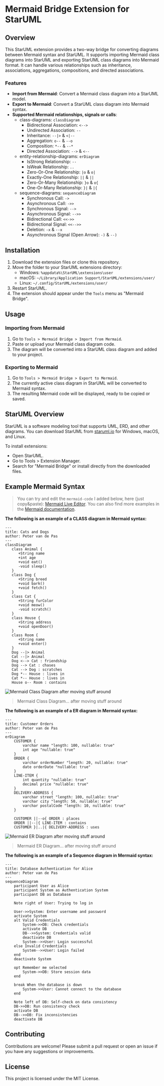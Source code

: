 # Mermaid Bridge Extension for StarUML

## Overview

This StarUML extension provides a two-way bridge for converting diagrams between Mermaid syntax and StarUML. It supports importing Mermaid class diagrams into StarUML and exporting StarUML class diagrams into Mermaid format. It can handle various relationships such as inheritance, associations, aggregations, compositions, and directed associations.

### Features

- **Import from Mermaid**: Convert a Mermaid class diagram into a StarUML model.
- **Export to Mermaid**: Convert a StarUML class diagram into Mermaid syntax.
- **Supported Mermaid relationships, signals or calls**:
  - class-diagrams: `classDiagram`
    - Bidirectional Association: `<-->`
    - Undirected Association: `--`
    - Inheritance: `--|>` & `<|--`
    - Aggregation: `o--` & `--o`
    - Composition: `*--` & `--*`
    - Directed Association: `-->` & `<--`
  - entity-relationship-diagrams: `erDiagram`
    - IsStrong Relationship: `--`
    - IsWeak Relationship: `..`
    - Zero-Or-One Relationship: `|o` & `o|`
    - Exactly-One Relationship: `||` & `||`
    - Zero-Or-Many Relationship: `}o` & `o{`
    - One-Or-Many Relationship: `}|` & `|{`
  - sequence-diagrams: `sequenceDiagram`
    - Synchronous Call: `->`
    - Asynchronous Call: `->>`
    - Synchronous Signal: `-->`
    - Asynchronous Signal: `-->>`
    - Bidirectional Call: `<<->>`
    - Bidirectional Signal: `<<-->>`
    - Deletion: `-x` & `--x`
    - Asynchronous Signal (Open Arrow): `-)` & `--)`

## Installation

1. Download the extension files or clone this repository.
2. Move the folder to your StarUML extensions directory:
   - Windows: `%appdata%\StarUML\extensions\user`
   - macOS: `~/Library/Application Support/StarUML/extensions/user/`
   - Linux: `~/.config/StarUML/extensions/user/`
3. Restart StarUML.
4. The extension should appear under the `Tools` menu as "Mermaid Bridge".

## Usage

### Importing from Mermaid

1. Go to `Tools > Mermaid Bridge > Import from Mermaid`.
2. Paste or upload your Mermaid class diagram code.
3. The diagram will be converted into a StarUML class diagram and added to your project.

### Exporting to Mermaid

1. Go to `Tools > Mermaid Bridge > Export to Mermaid`.
2. The currently active class diagram in StarUML will be converted to Mermaid syntax.
3. The resulting Mermaid code will be displayed, ready to be copied or saved.

## StarUML Overview

StarUML is a software modeling tool that supports UML, ERD, and other diagrams. You can download StarUML from [staruml.io](https://staruml.io/) for Windows, macOS, and Linux.

To install extensions:

- Open StarUML.
- Go to Tools > Extension Manager.
- Search for "Mermaid Bridge" or install directly from the downloaded files.

## Example Mermaid Syntax

> You can try and edit the `mermaid-code` I added below, here (just copy&paste): [Mermaid Live Editor](https://mermaid-js.github.io/mermaid-live-editor/). You can also find more examples in the [Mermaid documentation](https://mermaid.js.org/intro/).

**The following is an example of a CLASS diagram in Mermaid syntax:**

```mermaid
---
title: Cats and Dogs
author: Peter van de Pas
---
classDiagram
   class Animal {
      +String name
      +int age
      +void eat()
      -void sleep()
   }
   class Dog {
      +String breed
      +void bark()
      +void fetch()
   }
   class Cat {
      +String furColor
      +void meow()
      -void scratch()
   }
   class House {
      +String address
      +void openDoor()
   }
   class Room {
      +String name
      +void enter()
   }
   Dog --|> Animal
   Cat --|> Animal
   Dog <--> Cat : friendship
   Dog --> Cat : chases
   Cat --> Dog : scratches
   Dog *-- House : lives in
   Cat *-- House : lives in
   House o-- Room : contains
```

![Mermaid Class Diagram after moving stuff around](images/Mermaid-ClassDiagram.png)

> Mermaid Class Diagram... after moving stuff around

**The following is an example of a ER diagram in Mermaid syntax:**

```mermaid
---
title: Customer Orders
author: Peter van de Pas
---
erDiagram
    CUSTOMER {
        varchar name "length: 100, nullable: true"
        int age "nullable: true"
    }
    ORDER {
        varchar orderNumber "length: 20, nullable: true"
        date orderDate "nullable: true"
    }
    LINE-ITEM {
        int quantity "nullable: true"
        decimal price "nullable: true"
    }
    DELIVERY-ADDRESS {
        varchar street "length: 100, nullable: true"
        varchar city "length: 50, nullable: true"
        varchar postalCode "length: 10, nullable: true"
    }

    CUSTOMER ||--o{ ORDER : places
    ORDER ||--|{ LINE-ITEM : contains
    CUSTOMER }|..|{ DELIVERY-ADDRESS : uses
```

![Mermaid ER Diagram after moving stuff around](images/Mermaid-ERDiagram.png)

> Mermaid ER Diagram... after moving stuff around

**The following is an example of a Sequence diagram in Mermaid syntax:**

```mermaid
---
title: Database Authentication for Alice
author: Peter van de Pas
---
sequenceDiagram
    participant User as Alice
    participant System as Authentication System
    participant DB as Database

    Note right of User: Trying to log in

    User->>System: Enter username and password
    activate System
    alt Valid Credentials
        System->>DB: Check credentials
        activate DB
        DB-->>System: Credentials valid
        deactivate DB
        System-->>User: Login successful
    else Invalid Credentials
        System-->>User: Login failed
    end
    deactivate System

    opt Remember me selected
        System->>DB: Store session data
    end

    break When the database is down
        System->>User: Cannot connect to the database
    end

    Note left of DB: Self-check on data consistency
    DB->>DB: Run consistency check
    activate DB
    DB-->>DB: Fix inconsistencies
    deactivate DB
```

## Contributing

Contributions are welcome! Please submit a pull request or open an issue if you have any suggestions or improvements.

## License

This project is licensed under the MIT License.
